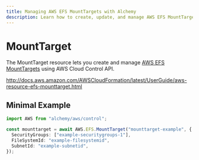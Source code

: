 ```yaml
---
title: Managing AWS EFS MountTargets with Alchemy
description: Learn how to create, update, and manage AWS EFS MountTargets using Alchemy Cloud Control.
---
```


# MountTarget

The MountTarget resource lets you create and manage [AWS EFS MountTargets](https://docs.aws.amazon.com/efs/latest/userguide/) using AWS Cloud Control API.

http://docs.aws.amazon.com/AWSCloudFormation/latest/UserGuide/aws-resource-efs-mounttarget.html

## Minimal Example

```ts
import AWS from "alchemy/aws/control";

const mounttarget = await AWS.EFS.MountTarget("mounttarget-example", {
  SecurityGroups: ["example-securitygroups-1"],
  FileSystemId: "example-filesystemid",
  SubnetId: "example-subnetid",
});
```

